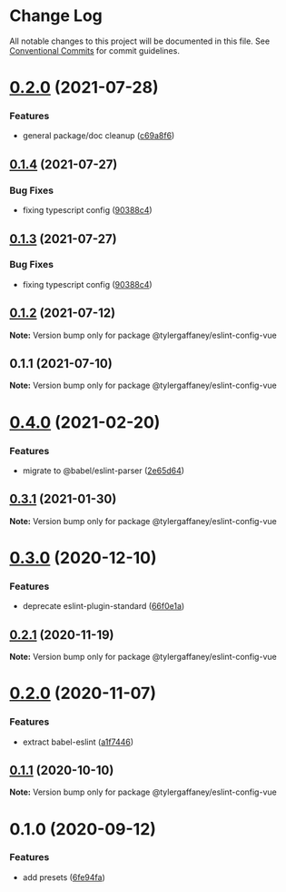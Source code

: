 # Change Log

All notable changes to this project will be documented in this file.
See [Conventional Commits](https://conventionalcommits.org) for commit guidelines.

# [0.2.0](https://github.com/tylergaffaney/configs/compare/@tylergaffaney/eslint-config-vue@0.1.4...@tylergaffaney/eslint-config-vue@0.2.0) (2021-07-28)


### Features

* general package/doc cleanup ([c69a8f6](https://github.com/tylergaffaney/configs/commit/c69a8f60a03531f44d7996955d48d522d9637427))





## [0.1.4](https://github.com/tylergaffaney/configs/compare/@tylergaffaney/eslint-config-vue@0.1.2...@tylergaffaney/eslint-config-vue@0.1.4) (2021-07-27)

### Bug Fixes

- fixing typescript config ([90388c4](https://github.com/tylergaffaney/configs/commit/90388c4a744ba11070f668e752123d549994c4fb))

## [0.1.3](https://github.com/tylergaffaney/configs/compare/@tylergaffaney/eslint-config-vue@0.1.2...@tylergaffaney/eslint-config-vue@0.1.3) (2021-07-27)

### Bug Fixes

- fixing typescript config ([90388c4](https://github.com/tylergaffaney/configs/commit/90388c4a744ba11070f668e752123d549994c4fb))

## [0.1.2](https://github.com/tylergaffaney/configs/compare/@tylergaffaney/eslint-config-vue@0.1.1...@tylergaffaney/eslint-config-vue@0.1.2) (2021-07-12)

**Note:** Version bump only for package @tylergaffaney/eslint-config-vue

## 0.1.1 (2021-07-10)

**Note:** Version bump only for package @tylergaffaney/eslint-config-vue

# [0.4.0](https://github.com/tylergaffaney/configs/compare/@tylergaffaney/eslint-config-vue@0.3.1...@tylergaffaney/eslint-config-vue@0.4.0) (2021-02-20)

### Features

- migrate to @babel/eslint-parser ([2e65d64](https://github.com/tylergaffaney/configs/commit/2e65d647cfa2f762c3bebd8dedb8ff68134c1235))

## [0.3.1](https://github.com/tylergaffaney/configs/compare/@tylergaffaney/eslint-config-vue@0.3.0...@tylergaffaney/eslint-config-vue@0.3.1) (2021-01-30)

**Note:** Version bump only for package @tylergaffaney/eslint-config-vue

# [0.3.0](https://github.com/tylergaffaney/configs/compare/@tylergaffaney/eslint-config-vue@0.2.1...@tylergaffaney/eslint-config-vue@0.3.0) (2020-12-10)

### Features

- deprecate eslint-plugin-standard ([66f0e1a](https://github.com/tylergaffaney/configs/commit/66f0e1a2ca5060a631477a69d6706a6a8fda2708))

## [0.2.1](https://github.com/tylergaffaney/configs/compare/@tylergaffaney/eslint-config-vue@0.2.0...@tylergaffaney/eslint-config-vue@0.2.1) (2020-11-19)

**Note:** Version bump only for package @tylergaffaney/eslint-config-vue

# [0.2.0](https://github.com/tylergaffaney/configs/compare/@tylergaffaney/eslint-config-vue@0.1.1...@tylergaffaney/eslint-config-vue@0.2.0) (2020-11-07)

### Features

- extract babel-eslint ([a1f7446](https://github.com/tylergaffaney/configs/commit/a1f744685ff7038a72a94a0efe69b28eb27d0a7e))

## [0.1.1](https://github.com/tylergaffaney/configs/compare/@tylergaffaney/eslint-config-vue@0.1.0...@tylergaffaney/eslint-config-vue@0.1.1) (2020-10-10)

**Note:** Version bump only for package @tylergaffaney/eslint-config-vue

# 0.1.0 (2020-09-12)

### Features

- add presets ([6fe94fa](https://github.com/tylergaffaney/configs/commit/6fe94fae4ed9d80b18833c9e5a3f51f710ebda43))
